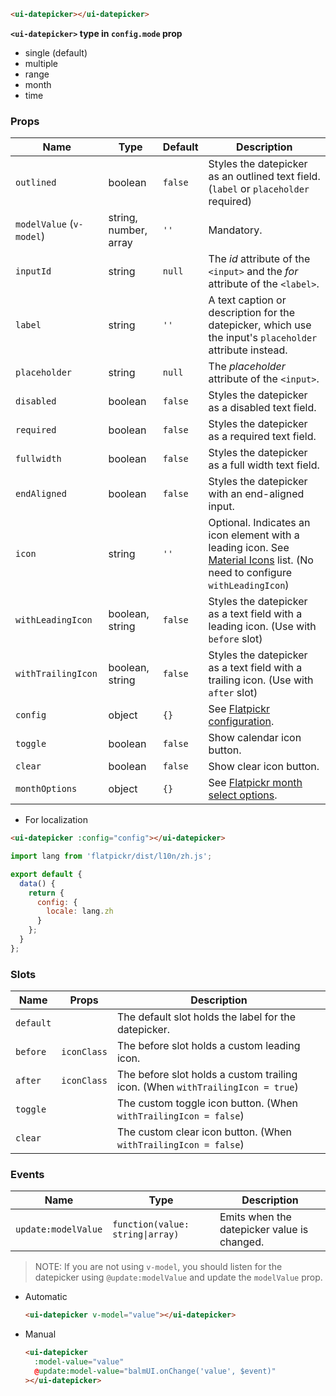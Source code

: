 ```html
<ui-datepicker></ui-datepicker>
```

**`<ui-datepicker>` type in `config.mode` prop**

- single (default)
- multiple
- range
- month
- time

### Props

| Name                     | Type                  | Default | Description                                                                                                                          |
| ------------------------ | --------------------- | ------- | ------------------------------------------------------------------------------------------------------------------------------------ |
| `outlined`               | boolean               | `false` | Styles the datepicker as an outlined text field. (`label` or `placeholder` required)                                                 |
| `modelValue` (`v-model`) | string, number, array | `''`    | Mandatory.                                                                                                                           |
| `inputId`                | string                | `null`  | The _id_ attribute of the `<input>` and the _for_ attribute of the `<label>`.                                                        |
| `label`                  | string                | `''`    | A text caption or description for the datepicker, which use the input's `placeholder` attribute instead.                             |
| `placeholder`            | string                | `null`  | The _placeholder_ attribute of the `<input>`.                                                                                        |
| `disabled`               | boolean               | `false` | Styles the datepicker as a disabled text field.                                                                                      |
| `required`               | boolean               | `false` | Styles the datepicker as a required text field.                                                                                      |
| `fullwidth`              | boolean               | `false` | Styles the datepicker as a full width text field.                                                                                    |
| `endAligned`             | boolean               | `false` | Styles the datepicker with an end-aligned input.                                                                                     |
| `icon`                   | string                | `''`    | Optional. Indicates an icon element with a leading icon. See [Material Icons](/icons) list. (No need to configure `withLeadingIcon`) |
| `withLeadingIcon`        | boolean, string       | `false` | Styles the datepicker as a text field with a leading icon. (Use with `before` slot)                                                  |
| `withTrailingIcon`       | boolean, string       | `false` | Styles the datepicker as a text field with a trailing icon. (Use with `after` slot)                                                  |
| `config`                 | object                | `{}`    | See [Flatpickr configuration](https://flatpickr.js.org/options/).                                                                    |
| `toggle`                 | boolean               | `false` | Show calendar icon button.                                                                                                           |
| `clear`                  | boolean               | `false` | Show clear icon button.                                                                                                              |
| `monthOptions`           | object                | `{}`    | See [Flatpickr month select options](https://flatpickr.js.org/plugins/#monthselectplugin).                                           |

- For localization

```html
<ui-datepicker :config="config"></ui-datepicker>
```

```js
import lang from 'flatpickr/dist/l10n/zh.js';

export default {
  data() {
    return {
      config: {
        locale: lang.zh
      }
    };
  }
};
```

### Slots

| Name      | Props       | Description                                                                    |
| --------- | ----------- | ------------------------------------------------------------------------------ |
| `default` |             | The default slot holds the label for the datepicker.                           |
| `before`  | `iconClass` | The before slot holds a custom leading icon.                                   |
| `after`   | `iconClass` | The before slot holds a custom trailing icon. (When `withTrailingIcon = true`) |
| `toggle`  |             | The custom toggle icon button. (When `withTrailingIcon = false`)               |
| `clear`   |             | The custom clear icon button. (When `withTrailingIcon = false`)                |

### Events

| Name                | Type                             | Description                                 |
| ------------------- | -------------------------------- | ------------------------------------------- |
| `update:modelValue` | `function(value: string\|array)` | Emits when the datepicker value is changed. |

> NOTE: If you are not using `v-model`, you should listen for the datepicker using `@update:modelValue` and update the `modelValue` prop.

- Automatic

  ```html
  <ui-datepicker v-model="value"></ui-datepicker>
  ```

- Manual

  ```html
  <ui-datepicker
    :model-value="value"
    @update:model-value="balmUI.onChange('value', $event)"
  ></ui-datepicker>
  ```
